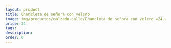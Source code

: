 ```yaml
---
layout: product
title: Chancleta de señora con velcro 
image: img/productos/calzado-calle/Chancleta de señora con velcro =24.webp
price: 24
tags: 
description: 
order: 0
---
```

